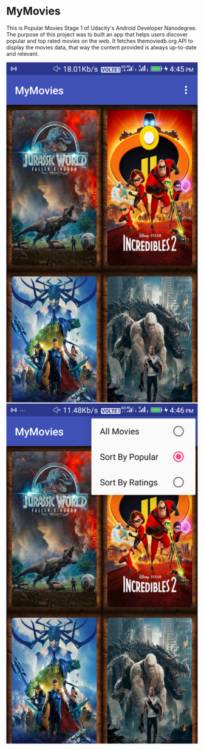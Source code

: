 # MyMovies
This is Popular Movies Stage 1 of Udacity's Android Developer Nanodegree. The purpose of this project was to built an app that helps users discover popular and top rated movies on the web. It fetches themoviedb.org API to display the movies data, that way the content provided is always up-to-date and relevant.

![Popular Movie Screen](https://github.com/sureshkumarm8/MyMovies/blob/master/screenshots/popular_movies.png)
![Sorting Menu](https://github.com/sureshkumarm8/MyMovies/blob/master/screenshots/sorting_menu.png)
